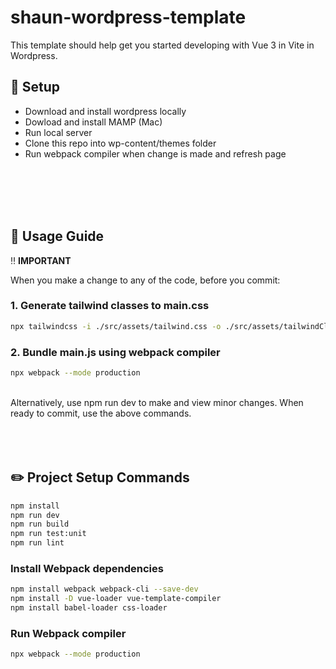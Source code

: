 # shaun-wordpress-template

This template should help get you started developing with Vue 3 in Vite in Wordpress.

## :open_file_folder: Setup

- Download and install wordpress locally
- Dowload and install MAMP (Mac)
- Run local server
- Clone this repo into wp-content/themes folder
- Run webpack compiler when change is made and refresh page


<br>
<br>
<br>
<br>

## :pushpin: Usage Guide
:bangbang: **IMPORTANT** 

When you make a change to any of the code, before you commit:
### 1. Generate tailwind classes to main.css 
```sh
npx tailwindcss -i ./src/assets/tailwind.css -o ./src/assets/tailwindClasses.css --watch
```
### 2. Bundle main.js using webpack compiler
```sh
npx webpack --mode production
```
<br>
Alternatively, use npm run dev to make and view minor changes. When ready to commit, use the above commands.
<br>
<br>
<br>
<br>


## :pencil2: Project Setup Commands

```sh
npm install
npm run dev
npm run build
npm run test:unit
npm run lint
```

### Install Webpack dependencies 
```sh
npm install webpack webpack-cli --save-dev
npm install -D vue-loader vue-template-compiler
npm install babel-loader css-loader
```

### Run Webpack compiler
```sh
npx webpack --mode production
```
